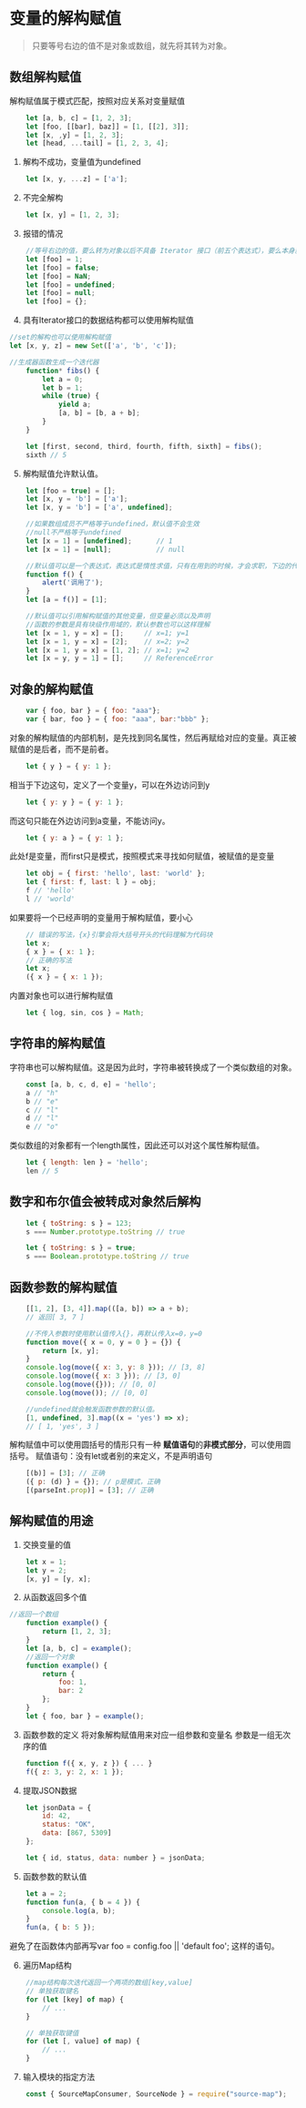 # 变量的解构赋值
> 只要等号右边的值不是对象或数组，就先将其转为对象。  

## 数组解构赋值

解构赋值属于模式匹配，按照对应关系对变量赋值  

```javascript
    let [a, b, c] = [1, 2, 3];
    let [foo, [[bar], baz]] = [1, [[2], 3]];
    let [x, ,y] = [1, 2, 3];
    let [head, ...tail] = [1, 2, 3, 4];
```

1. 解构不成功，变量值为undefined
```javascript
    let [x, y, ...z] = ['a'];
```

2. 不完全解构
```javascript
    let [x, y] = [1, 2, 3];
```

3. 报错的情况
```javascript
    //等号右边的值，要么转为对象以后不具备 Iterator 接口（前五个表达式），要么本身就不具备 Iterator 接口（最后一个表达式）。
    let [foo] = 1;
    let [foo] = false;
    let [foo] = NaN;
    let [foo] = undefined;
    let [foo] = null;
    let [foo] = {};
```

4. 具有Iterator接口的数据结构都可以使用解构赋值
```javascript
//set的解构也可以使用解构赋值
let [x, y, z] = new Set(['a', 'b', 'c']);

//生成器函数生成一个迭代器
    function* fibs() {
        let a = 0;
        let b = 1;
        while (true) {
            yield a;
            [a, b] = [b, a + b];
        }
    }

    let [first, second, third, fourth, fifth, sixth] = fibs();
    sixth // 5
```

5. 解构赋值允许默认值。
```javascript
    let [foo = true] = [];
    let [x, y = 'b'] = ['a'];
    let [x, y = 'b'] = ['a', undefined];

    //如果数组成员不严格等于undefined，默认值不会生效
    //null不严格等于undefined
    let [x = 1] = [undefined];      // 1
    let [x = 1] = [null];           // null

    //默认值可以是一个表达式，表达式是惰性求值，只有在用到的时候，才会求职，下边的代码不会调用f
    function f() {
        alert('调用了');
    }
    let [a = f()] = [1];

    //默认值可以引用解构赋值的其他变量，但变量必须以及声明
    //函数的参数是具有块级作用域的，默认参数也可以这样理解
    let [x = 1, y = x] = [];     // x=1; y=1
    let [x = 1, y = x] = [2];    // x=2; y=2
    let [x = 1, y = x] = [1, 2]; // x=1; y=2
    let [x = y, y = 1] = [];     // ReferenceError
```

## 对象的解构赋值
```javascript
    var { foo, bar } = { foo: "aaa"};
    var { bar, foo } = { foo: "aaa", bar:"bbb" };
```
对象的解构赋值的内部机制，是先找到同名属性，然后再赋给对应的变量。真正被赋值的是后者，而不是前者。
```javascript
    let { y } = { y: 1 };
```
相当于下边这句，定义了一个变量y，可以在外边访问到y
```javascript
    let { y: y } = { y: 1 };
```
而这句只能在外边访问到a变量，不能访问y。
```javascript
    let { y: a } = { y: 1 };
```
此处f是变量，而first只是模式，按照模式来寻找如何赋值，被赋值的是变量
```javascript
    let obj = { first: 'hello', last: 'world' };
    let { first: f, last: l } = obj;
    f // 'hello'
    l // 'world'
```

如果要将一个已经声明的变量用于解构赋值，要小心
```javascript
    // 错误的写法，{x}引擎会将大括号开头的代码理解为代码块
    let x;
    { x } = { x: 1 };
    // 正确的写法
    let x;
    ({ x } = { x: 1 });
```
内置对象也可以进行解构赋值
```javascript
    let { log, sin, cos } = Math;
```

## 字符串的解构赋值
字符串也可以解构赋值。这是因为此时，字符串被转换成了一个类似数组的对象。
```javascript
    const [a, b, c, d, e] = 'hello';
    a // "h"
    b // "e"
    c // "l"
    d // "l"
    e // "o"
```
类似数组的对象都有一个length属性，因此还可以对这个属性解构赋值。
```javascript
    let { length: len } = 'hello';
    len // 5
```


## 数字和布尔值会被转成对象然后解构
```javascript
    let { toString: s } = 123;
    s === Number.prototype.toString // true

    let { toString: s } = true;
    s === Boolean.prototype.toString // true
```

## 函数参数的解构赋值
```javascript
    [[1, 2], [3, 4]].map(([a, b]) => a + b);
    // 返回[ 3, 7 ]

    //不传入参数时使用默认值传入{}，再默认传入x=0，y=0
    function move({ x = 0, y = 0 } = {}) {
        return [x, y];
    }
    console.log(move({ x: 3, y: 8 })); // [3, 8]
    console.log(move({ x: 3 })); // [3, 0]
    console.log(move({})); // [0, 0]
    console.log(move()); // [0, 0]

    //undefined就会触发函数参数的默认值。
    [1, undefined, 3].map((x = 'yes') => x);
    // [ 1, 'yes', 3 ]
```


解构赋值中可以使用圆括号的情形只有一种
**赋值语句**的**非模式部分**，可以使用圆括号。
赋值语句：没有let或者别的来定义，不是声明语句
```javascript
    [(b)] = [3]; // 正确
    ({ p: (d) } = {}); // p是模式，正确
    [(parseInt.prop)] = [3]; // 正确
```


## 解构赋值的用途
1. 交换变量的值
```javascript
    let x = 1;
    let y = 2;
    [x, y] = [y, x];
```

2. 从函数返回多个值
```javascript
//返回一个数组
    function example() {
        return [1, 2, 3];
    }
    let [a, b, c] = example();
    //返回一个对象
    function example() {
        return {
            foo: 1,
            bar: 2
        };
    }
    let { foo, bar } = example();
```
3. 函数参数的定义
将对象解构赋值用来对应一组参数和变量名
参数是一组无次序的值
```javascript
    function f({ x, y, z }) { ... }
    f({ z: 3, y: 2, x: 1 });
```

4. 提取JSON数据
```javascript
    let jsonData = {
        id: 42,
        status: "OK",
        data: [867, 5309]
    };

    let { id, status, data: number } = jsonData;
```
5. 函数参数的默认值
```javascript
    let a = 2;
    function fun(a, { b = 4 }) {
        console.log(a, b);
    }
    fun(a, { b: 5 });
```
避免了在函数体内部再写var foo = config.foo || 'default foo'; 这样的语句。

6. 遍历Map结构
```javascript
    //map结构每次迭代返回一个两项的数组[key,value]
    // 单独获取键名
    for (let [key] of map) {
        // ...
    }

    // 单独获取键值
    for (let [, value] of map) {
        // ...
    }
```
7. 输入模块的指定方法
```javascript
    const { SourceMapConsumer, SourceNode } = require("source-map");
```
